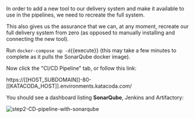 In order to add a new tool to our delivery system and make it available to use in the pipelines, we need to recreate the full system.

This also gives us the assurance that we can, at any moment, recreate our full delivery system from zero (as opposed to manually installing and connecting the new tool).

Run `docker-compose up -d`{{execute}} (this may take a few minutes to complete as it pulls the SonarQube docker image).

Now click the "CI/CD Pipeline" tab, or follow this link:

https://[[HOST_SUBDOMAIN]]-80-[[KATACODA_HOST]].environments.katacoda.com/

You should see a dashboard listing **SonarQube**, Jenkins and Artifactory:

![step2-CD-pipeline-with-sonarqube](/manuelpais/courses/treating-your-pipeline-as-a-product/02-extend-pipeline/assets/step2-CD-pipeline-with-sonarqube.png)